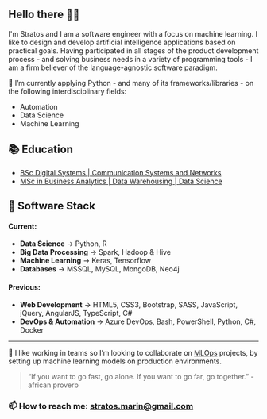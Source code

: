 ## Hello there 👋📢
I'm Stratos and I am a software engineer with a focus on machine learning. I like to design and develop artificial intelligence applications based on practical goals. Having participated in all stages of the product development process - and solving business needs in a variety of programming tools - I am a firm believer of the language-agnostic software paradigm.

🌱 I’m currently applying Python - and many of its frameworks/libraries - on the following interdisciplinary fields:
- Automation
- Data Science
- Machine Learning

## 📚 Education
- [BSc Digital Systems | Communication Systems and Networks](https://www.ds.unipi.gr/en/home-en/)
- [MSc in Business Analytics | Data Warehousing | Data Science](http://analytics.aueb.gr/)

## 🔨 Software Stack
#### Current:
- **Data Science** -> Python, R
- **Big Data Processing** -> Spark, Hadoop & Hive
- **Machine Learning** -> Keras, Tensorflow
- **Databases** -> MSSQL, MySQL, MongoDB, Neo4j
 
#### Previous:
- **Web Development** -> HTML5, CSS3, Bootstrap, SASS, JavaScript, jQuery, AngularJS, TypeScript, C#
- **DevOps & Automation** -> Azure DevOps, Bash, PowerShell, Python, C#, Docker

---
👯 I like working in teams so I’m looking to collaborate on [MLOps](https://en.wikipedia.org/wiki/MLOps) projects, by setting up machine learning models on production environments.

> “If you want to go fast, go alone. If you want to go far, go together.” - african proverb

### 📫 How to reach me: stratos.marin@gmail.com

<!--
**Nightherald/Nightherald** is a ✨ _special_ ✨ repository because its `README.md` (this file) appears on your GitHub profile.

Here are some ideas to get you started:
- 🤔 I’m looking for help with ...
- 💬 Ask me about ...
- 😄 Pronouns: ...
- ⚡ Fun fact: ...
- Position
- Interests

### Sneak peek
[![Nightherald's GitHub stats](https://github-readme-stats.vercel.app/api?username=Nightherald&count_private=true&show_icons=true&theme=dark)](https://github.com/anuraghazra/github-readme-stats)

### Pinned Repositories
[![Readme Card](https://github-readme-stats.vercel.app/api/pin/?username=Nightherald&repo=breast-cancer-logistic-regression&theme=dark)](https://github.com/Nightherald/breast-cancer-logistic-regression)

-->
